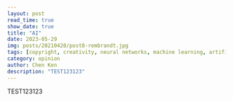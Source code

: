 ```yaml
---
layout: post
read_time: true
show_date: true
title: "AI"
date: 2023-05-29
img: posts/20210420/post8-rembrandt.jpg
tags: [copyright, creativity, neural networks, machine learning, artificial intelligence]
category: opinion
author: Chen Ken
description: "TEST123123"
---
```

TEST123123
